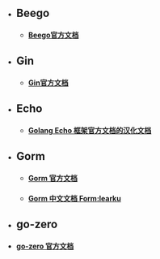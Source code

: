 * ## Beego
  * #### [Beego官方文档](https://beego.me/)
* ## Gin
  * #### [Gin官方文档](https://gin-gonic.com/zh-cn/docs/)
* ## Echo
  * #### [Golang Echo 框架官方文档的汉化文档](http://echo.topgoer.com/)

* ## Gorm
  * #### [Gorm 官方文档](https://gorm.io/zh_CN/)
  * #### [Gorm 中文文档 Form:learku](https://learnku.com/docs/gorm/v2)

 * ## go-zero
  * #### [go-zero 官方文档](https://go-zero.dev/cn/) 

